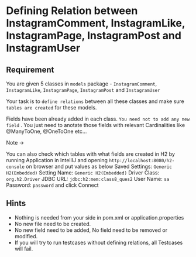 # Defining Relation between InstagramComment, InstagramLike, InstagramPage, InstagramPost and InstagramUser

## Requirement

You are given 5 classes in `models` package  - `InstagramComment`, `InstagramLike`, `InstagramPage`, `InstagramPost` and `InstagramUser`

Your task is to `define relations` between all these classes  and make sure `tables are created` for these models.

Fields have been already added in each class. `You need not to add any new field` . You just need to anotate those fields with relevant Cardinalities like @ManyToOne, @OneToOne etc...


Note ->

You can also check which tables with what fields are created in H2 by running Application in IntellIJ and opening  `http://localhost:8080/h2-console` on browser and put values as below
Saved Settings: `Generic H2(Embedded)`
Setting Name: `Generic H2(Embedded)`
Driver Class: `org.h2.Driver`
JDBC URL: `jdbc:h2:mem:class8_ques2`
User Name: `sa`
Password: `password`
and click Connect


## Hints

- Nothing is needed from your side in pom.xml or application.properties
- No new file need to be created.
- No new field need to be added, No field need to be removed or modified.
- If you will try to run testcases without defining relations, all Testcases will fail.